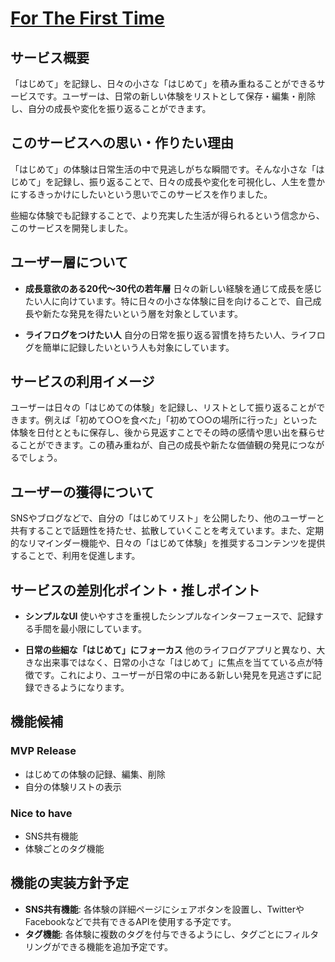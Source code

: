 # [For The First Time](https://for-the-first-time.onrender.com)

## サービス概要

「はじめて」を記録し、日々の小さな「はじめて」を積み重ねることができるサービスです。ユーザーは、日常の新しい体験をリストとして保存・編集・削除し、自分の成長や変化を振り返ることができます。

## このサービスへの思い・作りたい理由

「はじめて」の体験は日常生活の中で見逃しがちな瞬間です。そんな小さな「はじめて」を記録し、振り返ることで、日々の成長や変化を可視化し、人生を豊かにするきっかけにしたいという思いでこのサービスを作りました。

些細な体験でも記録することで、より充実した生活が得られるという信念から、このサービスを開発しました。

## ユーザー層について

- **成長意欲のある20代〜30代の若年層**
  日々の新しい経験を通じて成長を感じたい人に向けています。特に日々の小さな体験に目を向けることで、自己成長や新たな発見を得たいという層を対象としています。

- **ライフログをつけたい人**
  自分の日常を振り返る習慣を持ちたい人、ライフログを簡単に記録したいという人も対象にしています。

## サービスの利用イメージ

ユーザーは日々の「はじめての体験」を記録し、リストとして振り返ることができます。例えば「初めて○○を食べた」「初めて○○の場所に行った」といった体験を日付とともに保存し、後から見返すことでその時の感情や思い出を蘇らせることができます。この積み重ねが、自己の成長や新たな価値観の発見につながるでしょう。

## ユーザーの獲得について

SNSやブログなどで、自分の「はじめてリスト」を公開したり、他のユーザーと共有することで話題性を持たせ、拡散していくことを考えています。また、定期的なリマインダー機能や、日々の「はじめて体験」を推奨するコンテンツを提供することで、利用を促進します。

## サービスの差別化ポイント・推しポイント

- **シンプルなUI**
  使いやすさを重視したシンプルなインターフェースで、記録する手間を最小限にしています。

- **日常の些細な「はじめて」にフォーカス**
  他のライフログアプリと異なり、大きな出来事ではなく、日常の小さな「はじめて」に焦点を当てている点が特徴です。これにより、ユーザーが日常の中にある新しい発見を見逃さずに記録できるようになります。

## 機能候補

### MVP Release

- はじめての体験の記録、編集、削除
- 自分の体験リストの表示

### Nice to have

- SNS共有機能
- 体験ごとのタグ機能

## 機能の実装方針予定

- **SNS共有機能**: 各体験の詳細ページにシェアボタンを設置し、TwitterやFacebookなどで共有できるAPIを使用する予定です。
- **タグ機能**: 各体験に複数のタグを付与できるようにし、タグごとにフィルタリングができる機能を追加予定です。
